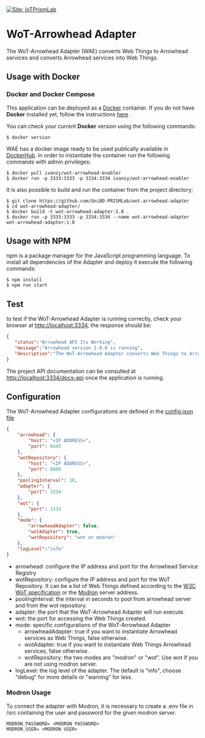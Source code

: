 [![Site: IoTPrismLab](https://img.shields.io/badge/site-IoT%20Prism%20Lab-blue)](http://iot-prism-lab.nws.cs.unibo.it/)

# WoT-Arrowhead Adapter

The WoT-Arrowhead Adapter (WAE) converts Web Things to Arrowhead services and converts Arrowhead services into Web Things.

## Usage with Docker

### Docker and Docker Compose

This application can be deployed as a [Docker](https://www.docker.com) container. If you do not have **Docker** installed yet, follow the instructions [here](https://docs.docker.com/install/) .

You can check your current **Docker** version using the following commands:

```console
$ docker version
```

WAE has a docker image ready to be used publically available in [DockerHub](https://hub.docker.com/repository/docker/ivanzy/wot-arrowhead-enabler). In order to instantiate the container run the following commands with admin privileges:

```console
$ docker pull ivanzy/wot-arrowhead-enabler
$ docker run -p 3333:3333 -p 3334:3334 ivanzy/wot-arrowhead-enabler
```

It is also possible to build and run the container from the project directory;

```console
$ git clone https://github.com/UniBO-PRISMLab/wot-arrowhead-adapter
$ cd wot-arrowhead-adapter/
$ docker build -t wot-arrowhead-adapter:1.0 .
$ docker run -p 3333:3333 -p 3334:3334 --name wot-arrowhead-adapter wot-arrowhead-adapter:1.0 
```

## Usage with NPM

npm is a package manager for the JavaScript programming language. To install all dependencies of the Adapter and deploy it execute the following commands:

```console
$ npm install
$ npm run start
```

## Test

to test if the WoT-Arrowhead Adapter is running correctly, check your browser at <http://localhost:3334>, the response should be:
```json
{
   "status":"Arrowhead API Its Working",
   "message":"Arrowhead version 1.0.0 is running",
   "description":"The WoT-Arrowhead Adapter converts Web Things to Arrowhead services and converts Arrowhead services into Web Things"
}
```

The project API documentation can be consulted at <http://localhost:3334/docs-api> once the application is running.

## Configuration

The WoT-Arrowhead Adapter configurations are defined in the [config.json file](src/config/conf.json)


```json
{
    "arrowhead": {
        "host": "<IP ADDRESS>",
        "port": 8443
    },
    "wotRepository": {
        "host": "<IP ADDRESS>",
        "port": 8080
    },
    "poolingInterval": 10,
    "adapter": {
        "port": 3334
    },
    "wot": {
        "port": 3333
    },
    "mode": {
        "arrowheadAdapter": false,
        "wotAdapter": true,
        "wotRepository": "wot or modron"
    },
    "logLevel":"info"
}
```
* arrowhead: configure the IP address and port for the Arrowhead Service Registry
* wotRepository: configure the IP address and port for the WoT Repository. It can be a list of Web Things defined according to the [W3C WoT specification](https://w3c.github.io/wot-discovery/) or the [Modron](https://api.modron.network/graphql) server address.
* poolingInterval: the interval in seconds to pool from arrowhead server and from the wot repository.
* adapter: the port that the WoT-Arrowhead Adapter will run execute.
* wot: the port for accessing the Web Things created.
* mode: specific configurations of the WoT-Arrowhead Adapter
  * arrowheadAdapter: true if you want to instantiate Arrowhead services as Web Things, false otherwise.
  * wotAdapter: true if you want to instantiate Web Things Arrowhead services, false otherwise.
  * wotRepository: the two modes are "modron" or "wot". Use wot if you are not using modron server.
* logLevel: the log level of the adapter. The default is "info", choose "debug" for more details or "warning" for less.

### Modron Usage

To connect the adapter with Modron, it is necessary to create a .env file in /src containing the user and password for the given modron server.

```
MODRON_PASSWORD= <MODRON PASSWORD>
MODRON_USER= <MODRON USER>
```
